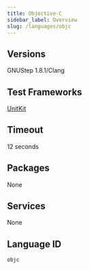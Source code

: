 ```yaml
---
title: Objective-C
sidebar_label: Overview
slug: /languages/objc
---
```



## Versions
GNUStep 1.8.1/Clang
## Test Frameworks
[UnitKit](https://github.com/Codewars/codewars.com/wiki/UnitKit)
## Timeout
12 seconds
## Packages
None
## Services
None
## Language ID
`objc`
